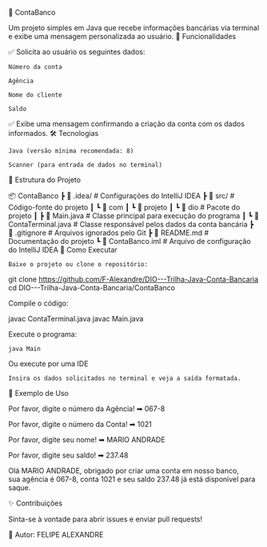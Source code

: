 🚀 ContaBanco

Um projeto simples em Java que recebe informações bancárias via terminal e exibe uma mensagem personalizada ao usuário.
📌 Funcionalidades

✅ Solicita ao usuário os seguintes dados:

    Número da conta

    Agência

    Nome do cliente

    Saldo

✅ Exibe uma mensagem confirmando a criação da conta com os dados informados.
🛠️ Tecnologias

    Java (versão mínima recomendada: 8)

    Scanner (para entrada de dados no terminal)

📂 Estrutura do Projeto

📦 ContaBanco
 ┣ 📂 .idea/               # Configurações do IntelliJ IDEA
 ┣ 📂 src/                 # Código-fonte do projeto
 ┃ ┗ 📂 com
 ┃   ┗ 📂 projeto
 ┃      ┗ 📂 dio           # Pacote do projeto
 ┃         ┣ 📜 Main.java  # Classe principal para execução do programa
 ┃         ┗ 📜 ContaTerminal.java # Classe responsável pelos dados da conta bancária
 ┣ 📜 .gitignore           # Arquivos ignorados pelo Git
 ┣ 📜 README.md            # Documentação do projeto
 ┗ 📜 ContaBanco.iml       # Arquivo de configuração do IntelliJ IDEA
🚀 Como Executar

    Baixe o projeto ou clone o repositório:

git clone https://github.com/F-Alexandre/DIO---Trilha-Java-Conta-Bancaria
cd DIO---Trilha-Java-Conta-Bancaria/ContaBanco

Compile o código:

javac ContaTerminal.java
javac Main.java

Execute o programa:

    java Main

Ou execute por uma  IDE 

    Insira os dados solicitados no terminal e veja a saída formatada.
📌 Exemplo de Uso

Por favor, digite o número da Agência!
➡ 067-8  

Por favor, digite o número da Conta!
➡ 1021  

Por favor, digite seu nome!
➡ MARIO ANDRADE  

Por favor, digite seu saldo!
➡ 237.48  

Olá MARIO ANDRADE, obrigado por criar uma conta em nosso banco,  
sua agência é 067-8, conta 1021 e seu saldo 237.48 já está disponível para saque.

✨ Contribuições

Sinta-se à vontade para abrir issues e enviar pull requests!

📌 Autor: FELIPE ALEXANDRE
